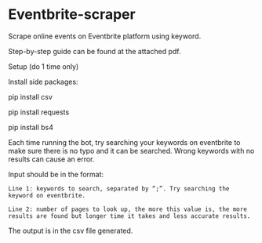 # Eventbrite-scraper
Scrape online events on Eventbrite platform using keyword.

Step-by-step guide can be found at the attached pdf.

Setup (do 1 time only)

Install side packages:

pip install csv

pip install requests

pip install bs4

Each time running the bot, try searching your keywords on eventbrite to make sure there is no typo and it can be searched. Wrong keywords with no results can cause an error.

Input should be in the format:

	Line 1: keywords to search, separated by “;”. Try searching the keyword on eventbrite.
  
	Line 2: number of pages to look up, the more this value is, the more results are found but longer time it takes and less accurate results.
  
The output is in the csv file generated.
